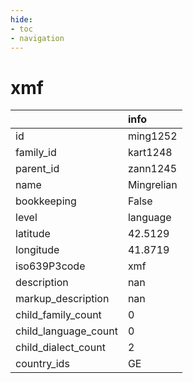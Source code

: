 ```yaml
---
hide:
- toc
- navigation
---
```

# xmf
|                      | info       |
|:---------------------|:-----------|
| id                   | ming1252   |
| family_id            | kart1248   |
| parent_id            | zann1245   |
| name                 | Mingrelian |
| bookkeeping          | False      |
| level                | language   |
| latitude             | 42.5129    |
| longitude            | 41.8719    |
| iso639P3code         | xmf        |
| description          | nan        |
| markup_description   | nan        |
| child_family_count   | 0          |
| child_language_count | 0          |
| child_dialect_count  | 2          |
| country_ids          | GE         |